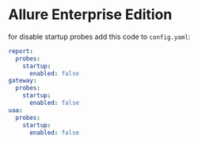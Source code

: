 # Allure Enterprise Edition

for disable startup probes add this code to `config.yaml`:
```yaml
report:
  probes:
    startup:
      enabled: false
gateway:
  probes:
    startup:
      enabled: false
uaa:
  probes:
    startup:
      enabled: false
```